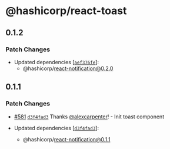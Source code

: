 # @hashicorp/react-toast

## 0.1.2

### Patch Changes

- Updated dependencies [[`aef376fe`](https://github.com/hashicorp/react-components/commit/aef376fe022b3fdd4af61c2846e0a1de948e3910)]:
  - @hashicorp/react-notification@0.2.0

## 0.1.1

### Patch Changes

- [#581](https://github.com/hashicorp/react-components/pull/581) [`d3f4fad3`](https://github.com/hashicorp/react-components/commit/d3f4fad33ef08e440bebd46fe82b23b26728cba7) Thanks [@alexcarpenter](https://github.com/alexcarpenter)! - Init toast component

- Updated dependencies [[`d3f4fad3`](https://github.com/hashicorp/react-components/commit/d3f4fad33ef08e440bebd46fe82b23b26728cba7)]:
  - @hashicorp/react-notification@0.1.1
